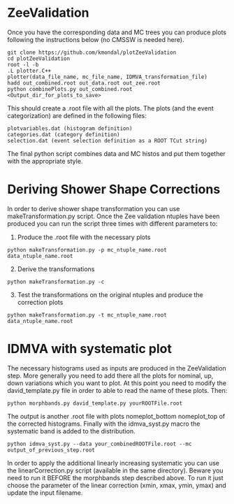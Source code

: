 ZeeValidation
===============

Once you have the corresponding data and MC trees you can produce plots following the instructions below (no CMSSW is needed here).

```
git clone https://github.com/kmondal/plotZeeValidation
cd plotZeeValidation
root -l -b
.L plotter.C++
plotter(data_file_name, mc_file_name, IDMVA_transformation_file)
hadd out_combined.root out_data.root out_zee.root
python combinePlots.py out_combined.root <Output_dir_for_plots_to_save>
```

This should create a .root file with all the plots. The plots (and the event categorization) are defined in the following files:

    plotvariables.dat (histogram definition)
    categories.dat (category definition)
    selection.dat (event selection definition as a ROOT TCut string)

The final python script combines data and MC histos and put them together with the appropriate style.

Deriving Shower Shape Corrections
=======================================

In order to derive shower shape transformation you can use makeTransformation.py script. Once the Zee validation ntuples have been produced you can 
run the script three times with different parameters to: 
1. Produce the .root file with the necessary plots 
```
python makeTransformation.py -p mc_ntuple_name.root data_ntuple_name.root 
```

2. Derive the transformations 
```
python makeTransformation.py -c
```

3. Test the transformations on the original ntuples and produce the correction plots
```
python makeTransformation.py -t mc_ntuple_name.root data_ntuple_name.root
```

IDMVA with systematic plot
==========================


The necessary histograms used as inputs are produced in the ZeeValidation step. More generally you need to add there all the plots for nominal, up, down variations which you want to plot. At this point you need to modify the david_template.py file in order to able to read the name of these plots. Then:

```
python morphbands.py david_template.py yourROOTFile.root
```

The output is another .root file with plots nomeplot_bottom nomeplot_top of the corrected histograms. Finally with the idmva_syst.py macro the systematic band is added to the distribution.

```
python idmva_syst.py --data your_combinedROOTFile.root --mc output_of_previous_step.root
```

In order to apply the additional linearly increasing systematic you can use the linearCorrection.py script (available in the same directory). Beware you need to run it BEFORE the morphbands step described above. To run it just choose the parameter of the linear correction (xmin, xmax, ymin, ymax) and update the input filename.
